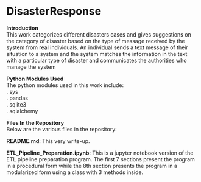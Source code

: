 # DisasterResponse

**Introduction**<br>
This work categorizes different disasters cases and gives suggestions on the category of disaster based on the type of message received by the system from real individuals. An individual sends a text message of their situation to a system and the system matches the information in the text with a particular type of disaster and communicates the authorities who manage the system

**Python Modules Used**<br>
The python modules used in this work include:<br>
. sys <br>
. pandas <br>
. sqlite3 <br>
. sqlalchemy <br>

**Files In the Repository**<br>
Below are the various files in the repository:


**README.md**: This very write-up.


**ETL_Pipeline_Preparation.ipynb**: This is a jupyter notebook version of the ETL pipeline preparation program. The first 7 sections present the program in a procedural form while the 8th section presents the program in a modularized form using a class with 3 methods inside.



